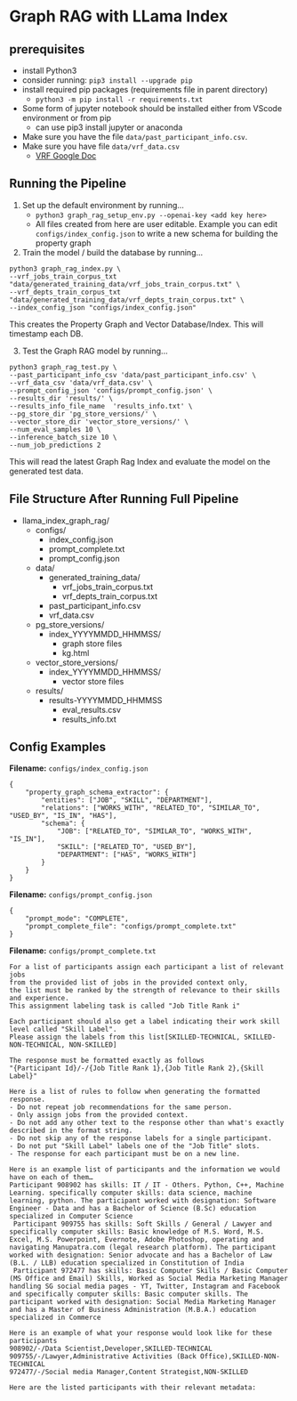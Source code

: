 # Graph RAG with LLama Index


## prerequisites
* install Python3
* consider running: `pip3 install --upgrade pip`
* install required pip packages (requirements file in parent directory)
  * `python3 -m pip install -r requirements.txt`
* Some form of jupyter notebook should be installed either from VScode environment or from pip
  * can use pip3 install jupyter or anaconda
* Make sure you have the file `data/past_participant_info.csv`.
* Make sure you have file `data/vrf_data.csv`
    * [VRF Google Doc](https://docs.google.com/spreadsheets/d/1r2YDv79x8mYN38kMj3219y149B0_lgbNJ_-58NzO8jo/edit?gid=842370995#gid=842370995)

## Running the Pipeline
1. Set up the default environment by running...
    * `python3 graph_rag_setup_env.py --openai-key <add key here>`
    * All files created from here are user editable. Example you can edit `configs/index_config.json` to write a new schema for building the property graph
2. Train the model / build the database by running...
```
python3 graph_rag_index.py \
--vrf_jobs_train_corpus_txt "data/generated_training_data/vrf_jobs_train_corpus.txt" \
--vrf_depts_train_corpus_txt "data/generated_training_data/vrf_depts_train_corpus.txt" \
--index_config_json "configs/index_config.json"
```
This creates the Property Graph and Vector Database/Index. This will timestamp each DB.

3. Test the Graph RAG model by running...
```
python3 graph_rag_test.py \
--past_participant_info_csv 'data/past_participant_info.csv' \
--vrf_data_csv 'data/vrf_data.csv' \
--prompt_config_json 'configs/prompt_config.json' \
--results_dir 'results/' \
--results_info_file_name  'results_info.txt' \
--pg_store_dir 'pg_store_versions/' \
--vector_store_dir 'vector_store_versions/' \
--num_eval_samples 10 \
--inference_batch_size 10 \
--num_job_predictions 2
```

This will read the latest Graph Rag Index and evaluate the model on the generated test data.

## File Structure After Running Full Pipeline

- llama_index_graph_rag/
    - configs/
        - index_config.json
        - prompt_complete.txt
        - prompt_config.json
    - data/
        - generated_training_data/
            - vrf_jobs_train_corpus.txt
            - vrf_depts_train_corpus.txt
        - past_participant_info.csv
        - vrf_data.csv
    - pg_store_versions/
        - index_YYYYMMDD_HHMMSS/
            - graph store files
            - kg.html
    - vector_store_versions/
        - index_YYYYMMDD_HHMMSS/
            - vector store files
    - results/
        - results-YYYYMMDD_HHMMSS
            - eval_results.csv
            - results_info.txt


## Config Examples


**Filename:** `configs/index_config.json`

```
{
    "property_graph_schema_extractor": {
        "entities": ["JOB", "SKILL", "DEPARTMENT"],
        "relations": ["WORKS_WITH", "RELATED_TO", "SIMILAR_TO", "USED_BY", "IS_IN", "HAS"],
        "schema": {
            "JOB": ["RELATED_TO", "SIMILAR_TO", "WORKS_WITH", "IS_IN"],
            "SKILL": ["RELATED_TO", "USED_BY"],
            "DEPARTMENT": ["HAS", "WORKS_WITH"]
        }
    }
}
```

**Filename:** `configs/prompt_config.json`

```
{
    "prompt_mode": "COMPLETE",
    "prompt_complete_file": "configs/prompt_complete.txt"
}
```


**Filename:** `configs/prompt_complete.txt`

```
For a list of participants assign each participant a list of relevant jobs
from the provided list of jobs in the provided context only,
the list must be ranked by the strength of relevance to their skills and experience.
This assignment labeling task is called "Job Title Rank i"

Each participant should also get a label indicating their work skill level called "Skill Label".
Please assign the labels from this list[SKILLED-TECHNICAL, SKILLED-NON-TECHNICAL, NON-SKILLED]

The response must be formatted exactly as follows
"{Participant Id}/-/{Job Title Rank 1},{Job Title Rank 2},{Skill Label}"

Here is a list of rules to follow when generating the formatted response.
- Do not repeat job recommendations for the same person.
- Only assign jobs from the provided context.
- Do not add any other text to the response other than what's exactly described in the format string.
- Do not skip any of the response labels for a single participant.
- Do not put "Skill Label" labels one of the "Job Title" slots.
- The response for each participant must be on a new line.

Here is an example list of participants and the information we would have on each of them…
Participant 908902 has skills: IT / IT - Others. Python, C++, Machine Learning. specifically computer skills: data science, machine learning, python. The participant worked with designation: Software Engineer - Data and has a Bachelor of Science (B.Sc) education specialized in Computer Science
 Participant 909755 has skills: Soft Skills / General / Lawyer and specifically computer skills: Basic knowledge of M.S. Word, M.S. Excel, M.S. Powerpoint, Evernote, Adobe Photoshop, operating and navigating Manupatra.com (legal research platform). The participant worked with designation: Senior advocate and has a Bachelor of Law (B.L. / LLB) education specialized in Constitution of India
 Participant 972477 has skills: Basic Computer Skills / Basic Computer (MS Office and Email) Skills, Worked as Social Media Marketing Manager handling SG social media pages - YT, Twitter, Instagram and Facebook and specifically computer skills: Basic computer skills. The participant worked with designation: Social Media Marketing Manager and has a Master of Business Administration (M.B.A.) education specialized in Commerce

Here is an example of what your response would look like for these participants
908902/-/Data Scientist,Developer,SKILLED-TECHNICAL
909755/-/Lawyer,Administrative Activities (Back Office),SKILLED-NON-TECHNICAL
972477/-/Social media Manager,Content Strategist,NON-SKILLED

Here are the listed participants with their relevant metadata:
```



